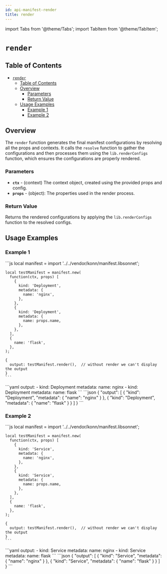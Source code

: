 ```yaml
---
id: api-manifest-render
title: render
---
```


import Tabs from '@theme/Tabs';
import TabItem from '@theme/TabItem';

# `render`

## Table of Contents
- [`render`](#render)
  - [Table of Contents](#table-of-contents)
  - [Overview](#overview)
    - [Parameters](#parameters)
    - [Return Value](#return-value)
  - [Usage Examples](#usage-examples)
    - [Example 1](#example-1)
    - [Example 2](#example-2)

## Overview
The `render` function generates the final manifest configurations by resolving all the props and contexts. It calls the `resolve` function to gather the configurations and then processes them using the `lib.renderConfigs` function, which ensures the configurations are properly rendered.

### Parameters
- **`ctx`** - (context) The context object, created using the provided props and config.
- **`props`** - (object): The properties used in the render process.

### Return Value
Returns the rendered configurations by applying the `lib.renderConfigs` function to the resolved configs.

## Usage Examples

### Example 1
<Tabs>
  <TabItem value="jsonnet" label="Jsonnet" default>
    ```js
    local manifest = import '../../vendor/konn/manifest.libsonnet';

    local testManifest = manifest.new(
      function(ctx, props) [
        {
          kind: 'Deployment',
          metadata: {
            name: 'nginx',
          },
        },
        {
          kind: 'Deployment',
          metadata: {
            name: props.name,
          },
        },
      ],
      {
        name: 'flask',
      },
    );

    {
      output: testManifest.render(),  // without render we can't display the output
    }
    ``` 
  </TabItem>
  <TabItem value="yaml" label="YAML Output">
    ```yaml
    output:
      - kind: Deployment
        metadata:
          name: nginx
      - kind: Deployment
        metadata:
          name: flask
    ```
  </TabItem>
  <TabItem value="json" label="JSON Output">
    ```json
    {
       "output": [
          {
             "kind": "Deployment",
             "metadata": {
                "name": "nginx"
             }
          },
          {
             "kind": "Deployment",
             "metadata": {
                "name": "flask"
             }
          }
       ]
    }
    ```
  </TabItem>
</Tabs>

### Example 2
<Tabs>
  <TabItem value="jsonnet" label="Jsonnet" default>
    ```js
    local manifest = import '../../vendor/konn/manifest.libsonnet';

    local testManifest = manifest.new(
      function(ctx, props) [
        {
          kind: 'Service',
          metadata: {
            name: 'nginx',
          },
        },
        {
          kind: 'Service',
          metadata: {
            name: props.name,
          },
        },
      ],
      {
        name: 'flask',
      },
    );

    {
      output: testManifest.render(),  // without render we can't display the output
    }
    ``` 
  </TabItem>
  <TabItem value="yaml" label="YAML Output">
    ```yaml
    output:
      - kind: Service
        metadata:
          name: nginx
      - kind: Service
        metadata:
          name: flask
    ```
  </TabItem>
  <TabItem value="json" label="JSON Output">
    ```json
    {
       "output": [
          {
             "kind": "Service",
             "metadata": {
                "name": "nginx"
             }
          },
          {
             "kind": "Service",
             "metadata": {
                "name": "flask"
             }
          }
       ]
    }
    ```
  </TabItem>
</Tabs>
